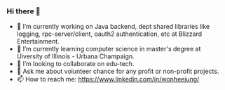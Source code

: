### Hi there 👋

- 🔭 I’m currently working on Java backend, dept shared libraries like logging, rpc-server/client, oauth2 authentication, etc at Blizzard Entertainment.
- 🌱 I’m currently learning computer science in master's degree at Uiversity of Illinois - Urbana Champaign.
- 👯 I’m looking to collaborate on edu-tech.
- 💬 Ask me about volunteer chance for any profit or non-profit projects.
- 📫 How to reach me: https://www.linkedin.com/in/wonheejung/ 


